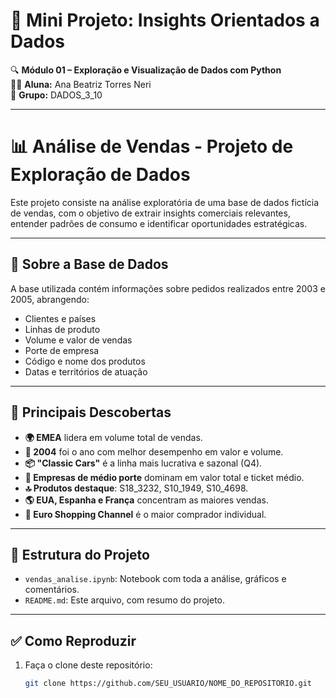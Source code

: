 # 📣 Mini Projeto: Insights Orientados a Dados

🔍 **Módulo 01 – Exploração e Visualização de Dados com Python**  
👩‍🎓 **Aluna:** Ana Beatriz Torres Neri  
👥 **Grupo:** DADOS_3_10

---

# 📊 Análise de Vendas - Projeto de Exploração de Dados

Este projeto consiste na análise exploratória de uma base de dados fictícia de vendas, com o objetivo de extrair insights comerciais relevantes, entender padrões de consumo e identificar oportunidades estratégicas.

---

## 🧪 Sobre a Base de Dados

A base utilizada contém informações sobre pedidos realizados entre 2003 e 2005, abrangendo:

- Clientes e países
- Linhas de produto
- Volume e valor de vendas
- Porte de empresa
- Código e nome dos produtos
- Datas e territórios de atuação

---

## 📌 Principais Descobertas

- **🌍 EMEA** lidera em volume total de vendas.
- **📅 2004** foi o ano com melhor desempenho em valor e volume.
- **📦 "Classic Cars"** é a linha mais lucrativa e sazonal (Q4).
- **🏢 Empresas de médio porte** dominam em valor total e ticket médio.
- **🔝 Produtos destaque**: S18_3232, S10_1949, S10_4698.
- **🌎 EUA, Espanha e França** concentram as maiores vendas.
- **👥 Euro Shopping Channel** é o maior comprador individual.

---

## 📂 Estrutura do Projeto

- `vendas_analise.ipynb`: Notebook com toda a análise, gráficos e comentários.
- `README.md`: Este arquivo, com resumo do projeto.

---

## ✅ Como Reproduzir

1. Faça o clone deste repositório:
   ```bash
   git clone https://github.com/SEU_USUARIO/NOME_DO_REPOSITORIO.git

